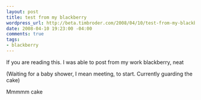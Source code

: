 ```yaml
--- 
layout: post
title: test from my blackberry
wordpress_url: http://beta.timbroder.com/2008/04/10/test-from-my-blackberry/
date: 2008-04-10 19:23:00 -04:00
comments: true
tags: 
- blackberry
---
```

If you are reading this. I was able to post from my work blackberry, neat

(Waiting for a baby shower, I mean meeting, to start. Currently guarding the cake)

Mmmmm cake

